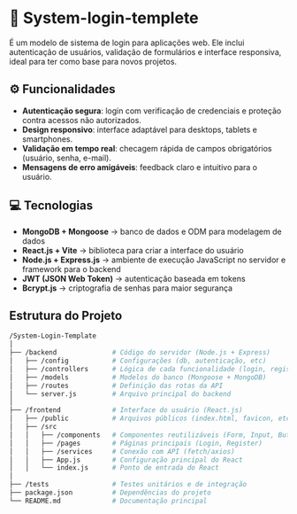 # 🔑 System-login-templete
 É um modelo de sistema de login para aplicações web. Ele inclui autenticação de usuários, validação de formulários e interface responsiva, ideal para ter como base para novos projetos.

## ⚙️ Funcionalidades
-  **Autenticação segura**: login com verificação de credenciais e proteção contra acessos não autorizados.  
-  **Design responsivo**: interface adaptável para desktops, tablets e smartphones.  
-  **Validação em tempo real**: checagem rápida de campos obrigatórios (usuário, senha, e-mail).  
-  **Mensagens de erro amigáveis**: feedback claro e intuitivo para o usuário.  

## 💻 Tecnologias

- **MongoDB + Mongoose** → banco de dados e ODM para modelagem de dados   
- **React.js + Vite** → biblioteca para criar a interface do usuário  
- **Node.js + Express.js** → ambiente de execução JavaScript no servidor e framework para o backend 
- **JWT (JSON Web Token)** → autenticação baseada em tokens  
- **Bcrypt.js** → criptografia de senhas para maior segurança

## Estrutura do Projeto

```bash
/System-Login-Template
│
├── /backend              # Código do servidor (Node.js + Express)
│   ├── /config           # Configurações (db, autenticação, etc)
│   ├── /controllers      # Lógica de cada funcionalidade (login, registro)
│   ├── /models           # Modelos do banco (Mongoose + MongoDB)
│   ├── /routes           # Definição das rotas da API
│   └── server.js         # Arquivo principal do backend
│
├── /frontend             # Interface do usuário (React.js)
│   ├── /public           # Arquivos públicos (index.html, favicon, etc)
│   ├── /src
│   │   ├── /components   # Componentes reutilizáveis (Form, Input, Button)
│   │   ├── /pages        # Páginas principais (Login, Register)
│   │   ├── /services     # Conexão com API (fetch/axios)
│   │   ├── App.js        # Configuração principal do React
│   │   └── index.js      # Ponto de entrada do React
│
├── /tests                # Testes unitários e de integração
├── package.json          # Dependências do projeto
└── README.md             # Documentação principal
